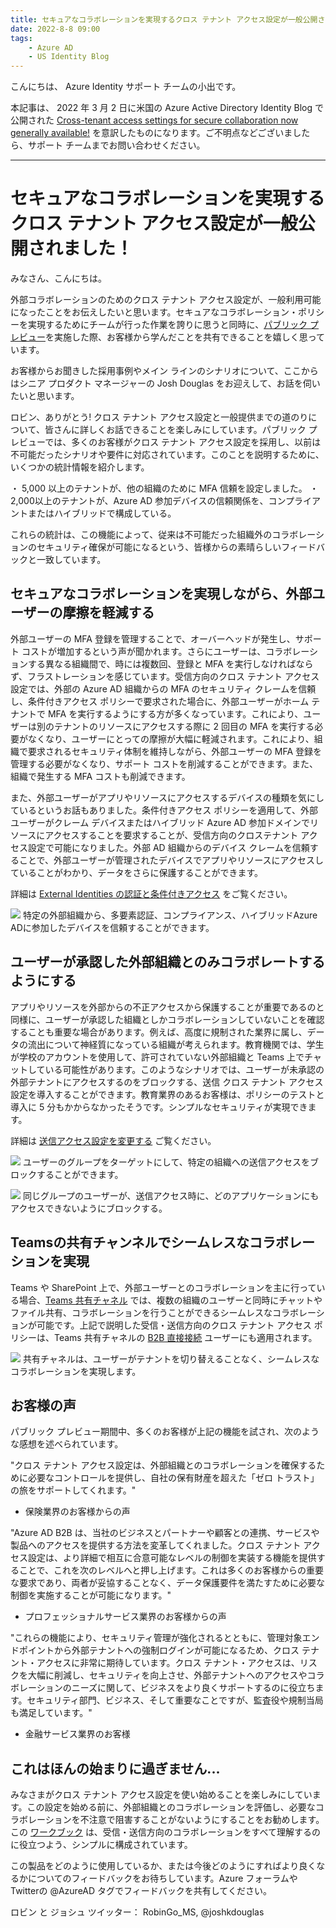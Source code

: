```yaml
---
title: セキュアなコラボレーションを実現するクロス テナント アクセス設定が一般公開されました！
date: 2022-8-8 09:00
tags:
    - Azure AD
    - US Identity Blog
---
```


こんにちは、 Azure Identity サポート チームの小出です。

本記事は、 2022 年 3 月 2 日に米国の Azure Active Directory Identity Blog で公開された [Cross-tenant access settings for secure collaboration now generally available!](https://techcommunity.microsoft.com/t5/microsoft-entra-azure-ad-blog/cross-tenant-access-settings-for-secure-collaboration-now/ba-p/3575844) を意訳したものになります。ご不明点などございましたら、サポート チームまでお問い合わせください。

---

# セキュアなコラボレーションを実現するクロス テナント アクセス設定が一般公開されました！


みなさん、こんにちは。 

外部コラボレーションのためのクロス テナント アクセス設定が、一般利用可能になったことをお伝えしたいと思います。セキュアなコラボレーション・ポリシーを実現するためにチームが行った作業を誇りに思うと同時に、[パブリック プレビュー](https://techcommunity.microsoft.com/t5/microsoft-entra-azure-ad-blog/collaborate-more-securely-with-new-cross-tenant-access-settings/ba-p/2147077)を実施した際、お客様から学んだことを共有できることを嬉しく思っています。

お客様からお聞きした採用事例やメイン ラインのシナリオについて、ここからはシニア プロダクト マネージャーの Josh Douglas をお迎えして、お話を伺いたいと思います。

ロビン、ありがとう! クロス テナント アクセス設定と一般提供までの道のりについて、皆さんに詳しくお話できることを楽しみにしています。パブリック プレビューでは、多くのお客様がクロス テナント アクセス設定を採用し、以前は不可能だったシナリオや要件に対応されています。このことを説明するために、いくつかの統計情報を紹介します。

・ 5,000 以上のテナントが、他の組織のために MFA 信頼を設定しました。
・ 2,000以上のテナントが、Azure AD 参加デバイスの信頼関係を、コンプライアントまたはハイブリッドで構成している。

これらの統計は、この機能によって、従来は不可能だった組織外のコラボレーションのセキュリティ確保が可能になるという、皆様からの素晴らしいフィードバックと一致しています。


## セキュアなコラボレーションを実現しながら、外部ユーザーの摩擦を軽減する 

外部ユーザーの MFA 登録を管理することで、オーバーヘッドが発生し、サポート コストが増加するという声が聞かれます。さらにユーザーは、コラボレーションする異なる組織間で、時には複数回、登録と MFA を実行しなければならず、フラストレーションを感じています。受信方向のクロス テナント アクセス設定では、外部の Azure AD 組織からの MFA のセキュリティ クレームを信頼し、条件付きアクセス ポリシーで要求された場合に、外部ユーザーがホーム テナントで MFA を実行するようにする方が多くなっています。これにより、ユーザーは別のテナントのリソースにアクセスする際に 2 回目の MFA を実行する必要がなくなり、ユーザーにとっての摩擦が大幅に軽減されます。これにより、組織で要求されるセキュリティ体制を維持しながら、外部ユーザーの MFA 登録を管理する必要がなくなり、サポート コストを削減することができます。また、組織で発生する MFA コストも削減できます。

また、外部ユーザーがアプリやリソースにアクセスするデバイスの種類を気にしているというお話もありました。条件付きアクセス  ポリシーを適用して、外部ユーザーがクレーム デバイスまたはハイブリッド Azure AD 参加ドメインでリソースにアクセスすることを要求することが、受信方向のクロステナント アクセス設定で可能になりました。外部 AD 組織からのデバイス クレームを信頼することで、外部ユーザーが管理されたデバイスでアプリやリソースにアクセスしていることがわかり、データをさらに保護することができます。 

詳細は [External Identities の認証と条件付きアクセス](https://docs.microsoft.com/ja-jp/azure/active-directory/external-identities/authentication-conditional-access) をご覧ください。

![](./cross-tenant-access-setting-ga/cross-tenant-access-setting-ga1.png)
特定の外部組織から、多要素認証、コンプライアンス、ハイブリッドAzure ADに参加したデバイスを信頼することができます。


## ユーザーが承認した外部組織とのみコラボレートするようにする 

アプリやリソースを外部からの不正アクセスから保護することが重要であるのと同様に、ユーザーが承認した組織としかコラボレーションしていないことを確認することも重要な場合があります。例えば、高度に規制された業界に属し、データの流出について神経質になっている組織が考えられます。教育機関では、学生が学校のアカウントを使用して、許可されていない外部組織と Teams 上でチャットしている可能性があります。このようなシナリオでは、ユーザーが未承認の外部テナントにアクセスするのをブロックする、送信 クロス テナント アクセス設定を導入することができます。教育業界のあるお客様は、ポリシーのテストと導入に 5 分もかからなかったそうです。シンプルなセキュリティが実現できます。

詳細は [送信アクセス設定を変更する](https://docs.microsoft.com/ja-jp/azure/active-directory/external-identities/cross-tenant-access-settings-b2b-collaboration#modify-outbound-access-settings) ご覧ください。

![](./cross-tenant-access-setting-ga/cross-tenant-access-setting-ga2.png)
ユーザーのグループをターゲットにして、特定の組織への送信アクセスをブロックすることができます。

![](./cross-tenant-access-setting-ga/cross-tenant-access-setting-ga3.png)
同じグループのユーザーが、送信アクセス時に、どのアプリケーションにもアクセスできないようにブロックする。

## Teamsの共有チャンネルでシームレスなコラボレーションを実現 

Teams や SharePoint 上で、外部ユーザーとのコラボレーションを主に行っている場合、[Teams 共有チャネル](https://docs.microsoft.com/ja-jp/MicrosoftTeams/shared-channels) では、複数の組織のユーザーと同時にチャットやファイル共有、コラボレーションを行うことができるシームレスなコラボレーションが可能です。上記で説明した受信・送信方向のクロス テナント アクセス ポリシーは、Teams 共有チャネルの [B2B 直接接続](https://docs.microsoft.com/ja-jp/azure/active-directory/external-identities/b2b-direct-connect-overview) ユーザーにも適用されます。 



![](./cross-tenant-access-setting-ga/cross-tenant-access-setting-ga4.png)
共有チャネルは、ユーザーがテナントを切り替えることなく、シームレスなコラボレーションを実現します。



## お客様の声 
パブリック プレビュー期間中、多くのお客様が上記の機能を試され、次のような感想を述べられています。 

 
"クロス テナント アクセス設定は、外部組織とのコラボレーションを確保するために必要なコントロールを提供し、自社の保有財産を超えた「ゼロ トラスト」の旅をサポートしてくれます。" 
- 保険業界のお客様からの声

 
"Azure AD B2B は、当社のビジネスとパートナーや顧客との連携、サービスや製品へのアクセスを提供する方法を変革してくれました。クロス テナント アクセス設定は、より詳細で相互に合意可能なレベルの制御を実装する機能を提供することで、これを次のレベルへと押し上げます。これは多くのお客様からの重要な要求であり、両者が妥協することなく、データ保護要件を満たすために必要な制御を実施することが可能になります。"
- プロフェッショナルサービス業界のお客様からの声


"これらの機能により、セキュリティ管理が強化されるとともに、管理対象エンドポイントから外部テナントへの強制ログインが可能になるため、クロス テナント・アクセスに非常に期待しています。クロス テナント・アクセスは、リスクを大幅に削減し、セキュリティを向上させ、外部テナントへのアクセスやコラボレーションのニーズに関して、ビジネスをより良くサポートするのに役立ちます。セキュリティ部門、ビジネス、そして重要なことですが、監査役や規制当局も満足しています。"
- 金融サービス業界のお客様 

 

## これはほんの始まりに過ぎません... 

みなさまがクロス テナント アクセス設定を使い始めることを楽しみにしています。この設定を始める前に、外部組織とのコラボレーションを評価し、必要なコラボレーションを不注意で阻害することがないようにすることをお勧めします。この [ワークブック](https://docs.microsoft.com/ja-jp/azure/active-directory/reports-monitoring/workbook-cross-tenant-access-activity) は、受信・送信方向のコラボレーションをすべて理解するのに役立つよう、シンプルに構成されています。

 
この製品をどのように使用しているか、または今後どのようにすればより良くなるかについてのフィードバックをお待ちしています。Azure フォーラムやTwitterの @AzureAD タグでフィードバックを共有してください。
 

ロビン と ジョシュ 
ツイッター： RobinGo_MS, @joshkdouglas 
